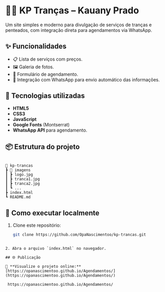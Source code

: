 
# 💇‍♀️ KP Tranças – Kauany Prado

Um site simples e moderno para divulgação de serviços de tranças e penteados, com integração direta para agendamentos via WhatsApp.

## ✨ Funcionalidades
- 📋 Lista de serviços com preços.
- 🖼️ Galeria de fotos.
- 📅 Formulário de agendamento.
- 📲 Integração com WhatsApp para envio automático das informações.

## 🚀 Tecnologias utilizadas
- **HTML5**
- **CSS3**
- **JavaScript**
- **Google Fonts** (Montserrat)
- **WhatsApp API** para agendamento.

## 📦 Estrutura do projeto
```

📂 kp-trancas
┣ 📂 imagens
┃ ┣ logo.jpg
┃ ┣ tranca1.jpg
┃ ┣ tranca2.jpg
┃ ┗ ...
┣ index.html
┗ README.md

````

## 🔧 Como executar localmente
1. Clone este repositório:
   ```bash
   git clone https://github.com/OpaNascimentoo/kp-trancas.git
````

2. Abra o arquivo `index.html` no navegador.

## 🌐 Publicação

🔗 **Visualize o projeto online:**  
[https://opanascimentoo.github.io/Agendamentos/](https://opanascimentoo.github.io/Agendamentos/)

 https://opanascimentoo.github.io/Agendamentos/


